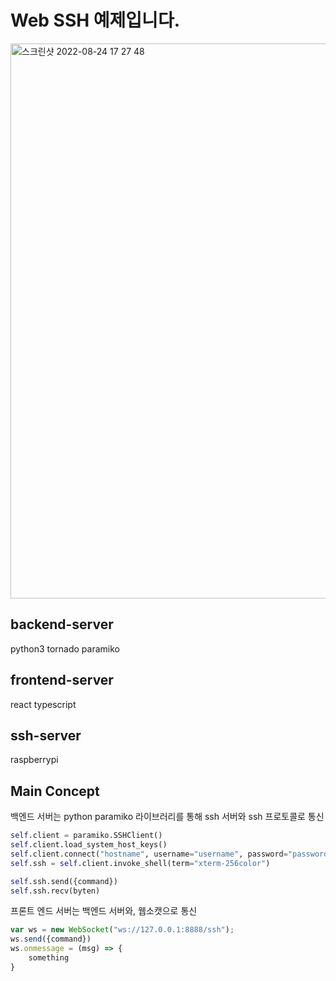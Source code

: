 # Web SSH 예제입니다.

<img width="888" alt="스크린샷 2022-08-24 17 27 48" src="https://user-images.githubusercontent.com/89512794/186369614-baf0dcf5-406e-4265-ade2-c161c4143251.png">



## backend-server
python3
tornado
paramiko


## frontend-server
react
typescript

## ssh-server
raspberrypi


## Main Concept
백엔드 서버는 python paramiko 라이브러리를 통해 ssh 서버와 ssh 프로토콜로 통신

```python
self.client = paramiko.SSHClient()
self.client.load_system_host_keys()
self.client.connect("hostname", username="username", password="password")
self.ssh = self.client.invoke_shell(term="xterm-256color")

self.ssh.send({command})
self.ssh.recv(byten)
```

프론트 엔드 서버는 백엔드 서버와, 웹소캣으로 통신
```typescript
var ws = new WebSocket("ws://127.0.0.1:8888/ssh");
ws.send({command})
ws.onmessage = (msg) => {
    something
}
```
